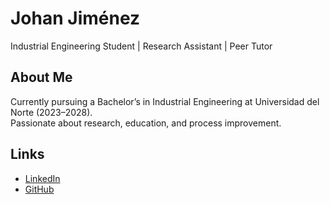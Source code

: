 # Johan Jiménez
Industrial Engineering Student | Research Assistant | Peer Tutor

## About Me
Currently pursuing a Bachelor’s in Industrial Engineering at Universidad del Norte (2023–2028).  
Passionate about research, education, and process improvement.

## Links
- [LinkedIn](https://www.linkedin.com/in/johan-jim%C3%A9nez-067257374/)
- [GitHub]([https://github.com/tuusuario](https://github.com/StudentJohanD)](https://github.com/StudentJohanD))
